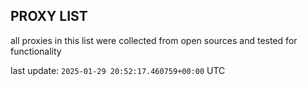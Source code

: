 ## PROXY LIST

all proxies in this list were collected from open sources and tested for functionality

last update: `2025-01-29 20:52:17.460759+00:00` UTC